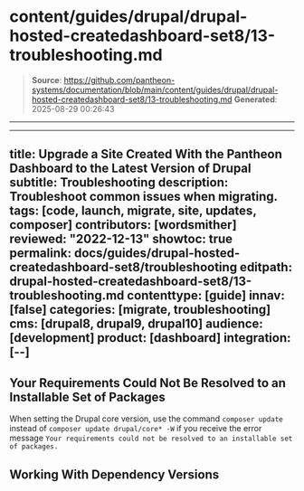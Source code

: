 # content/guides/drupal/drupal-hosted-createdashboard-set8/13-troubleshooting.md

> **Source**: https://github.com/pantheon-systems/documentation/blob/main/content/guides/drupal/drupal-hosted-createdashboard-set8/13-troubleshooting.md
> **Generated**: 2025-08-29 00:26:43

---

---
title: Upgrade a Site Created With the Pantheon Dashboard to the Latest Version of Drupal
subtitle: Troubleshooting
description: Troubleshoot common issues when migrating.
tags: [code, launch, migrate, site, updates, composer]
contributors: [wordsmither]
reviewed: "2022-12-13"
showtoc: true
permalink: docs/guides/drupal-hosted-createdashboard-set8/troubleshooting
editpath: drupal-hosted-createdashboard-set8/13-troubleshooting.md
contenttype: [guide]
innav: [false]
categories: [migrate, troubleshooting]
cms: [drupal8, drupal9, drupal10]
audience: [development]
product: [dashboard]
integration: [--]
---

## Your Requirements Could Not Be Resolved to an Installable Set of Packages

When setting the Drupal core version, use the command `composer update` instead of `composer update drupal/core* -W` if you receive the error message `Your requirements could not be resolved to an installable set of packages.`

## Working With Dependency Versions

<Partial file="composer-updating.md" />

<Partial file="drupal/troubleshooting-drush.md" />

<Partial file="drupal/troubleshooting-general.md" />
